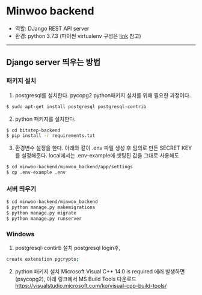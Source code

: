 # Minwoo backend

* 역할: DJango REST API server
* 환경: python 3.7.3 (파이썬 virtualenv 구성은 [link](https://beomi.github.io/2016/12/28/HowToSetup-Virtualenv-VirtualenvWrapper/) 참고)
---

## Django server 띄우는 방법

### 패키지 설치

1. postgresql를 설치한다. pycopg2 python패키지 설치를 위해 필요한 과정이다.
```bash
$ sudo apt-get install postgresql postgresql-contrib
```
2. python 패키지를 설치한다.
```bash
$ cd bitstep-backend
$ pip install -r requirements.txt
```
3. 환경변수 설정을 한다. 아래와 같이 .env 파일 생성 후 임의로 만든 SECRET KEY를 설정해준다. local에서는 .env-example에 셋팅된 값을 그대로 사용해도
```bash
$ cd minwoo-backend/minwoo_backend/app/settings
$ cp .env-example .env
```

### 서버 띄우기
```bash
$ cd minwoo-backend/minwoo_backend
$ python manage.py makemigrations
$ python manage.py migrate
$ python manage.py runserver
```

### Windows
1. postgresql-contirb 설치
postgresql login후,
```bash
create extenstion pgcrypto;
```
2. python 패키지 설치
Microsoft Visual C++ 14.0 is required 에러 발생하면(psycopg2),
아래 링크에서 MS Build Tools 다운로드
https://visualstudio.microsoft.com/ko/visual-cpp-build-tools/
